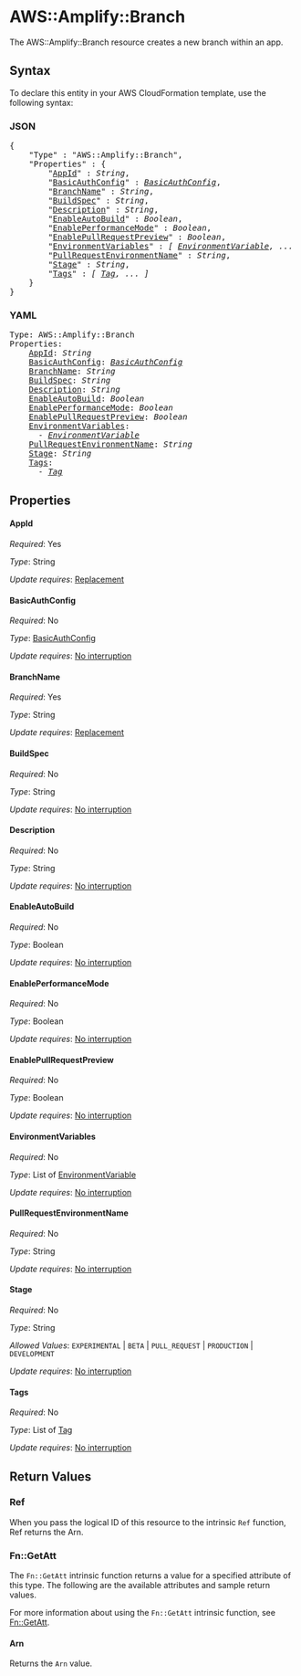 # AWS::Amplify::Branch

The AWS::Amplify::Branch resource creates a new branch within an app.

## Syntax

To declare this entity in your AWS CloudFormation template, use the following syntax:

### JSON

<pre>
{
    "Type" : "AWS::Amplify::Branch",
    "Properties" : {
        "<a href="#appid" title="AppId">AppId</a>" : <i>String</i>,
        "<a href="#basicauthconfig" title="BasicAuthConfig">BasicAuthConfig</a>" : <i><a href="basicauthconfig.md">BasicAuthConfig</a></i>,
        "<a href="#branchname" title="BranchName">BranchName</a>" : <i>String</i>,
        "<a href="#buildspec" title="BuildSpec">BuildSpec</a>" : <i>String</i>,
        "<a href="#description" title="Description">Description</a>" : <i>String</i>,
        "<a href="#enableautobuild" title="EnableAutoBuild">EnableAutoBuild</a>" : <i>Boolean</i>,
        "<a href="#enableperformancemode" title="EnablePerformanceMode">EnablePerformanceMode</a>" : <i>Boolean</i>,
        "<a href="#enablepullrequestpreview" title="EnablePullRequestPreview">EnablePullRequestPreview</a>" : <i>Boolean</i>,
        "<a href="#environmentvariables" title="EnvironmentVariables">EnvironmentVariables</a>" : <i>[ <a href="environmentvariable.md">EnvironmentVariable</a>, ... ]</i>,
        "<a href="#pullrequestenvironmentname" title="PullRequestEnvironmentName">PullRequestEnvironmentName</a>" : <i>String</i>,
        "<a href="#stage" title="Stage">Stage</a>" : <i>String</i>,
        "<a href="#tags" title="Tags">Tags</a>" : <i>[ <a href="tag.md">Tag</a>, ... ]</i>
    }
}
</pre>

### YAML

<pre>
Type: AWS::Amplify::Branch
Properties:
    <a href="#appid" title="AppId">AppId</a>: <i>String</i>
    <a href="#basicauthconfig" title="BasicAuthConfig">BasicAuthConfig</a>: <i><a href="basicauthconfig.md">BasicAuthConfig</a></i>
    <a href="#branchname" title="BranchName">BranchName</a>: <i>String</i>
    <a href="#buildspec" title="BuildSpec">BuildSpec</a>: <i>String</i>
    <a href="#description" title="Description">Description</a>: <i>String</i>
    <a href="#enableautobuild" title="EnableAutoBuild">EnableAutoBuild</a>: <i>Boolean</i>
    <a href="#enableperformancemode" title="EnablePerformanceMode">EnablePerformanceMode</a>: <i>Boolean</i>
    <a href="#enablepullrequestpreview" title="EnablePullRequestPreview">EnablePullRequestPreview</a>: <i>Boolean</i>
    <a href="#environmentvariables" title="EnvironmentVariables">EnvironmentVariables</a>: <i>
      - <a href="environmentvariable.md">EnvironmentVariable</a></i>
    <a href="#pullrequestenvironmentname" title="PullRequestEnvironmentName">PullRequestEnvironmentName</a>: <i>String</i>
    <a href="#stage" title="Stage">Stage</a>: <i>String</i>
    <a href="#tags" title="Tags">Tags</a>: <i>
      - <a href="tag.md">Tag</a></i>
</pre>

## Properties

#### AppId

_Required_: Yes

_Type_: String

_Update requires_: [Replacement](https://docs.aws.amazon.com/AWSCloudFormation/latest/UserGuide/using-cfn-updating-stacks-update-behaviors.html#update-replacement)

#### BasicAuthConfig

_Required_: No

_Type_: <a href="basicauthconfig.md">BasicAuthConfig</a>

_Update requires_: [No interruption](https://docs.aws.amazon.com/AWSCloudFormation/latest/UserGuide/using-cfn-updating-stacks-update-behaviors.html#update-no-interrupt)

#### BranchName

_Required_: Yes

_Type_: String

_Update requires_: [Replacement](https://docs.aws.amazon.com/AWSCloudFormation/latest/UserGuide/using-cfn-updating-stacks-update-behaviors.html#update-replacement)

#### BuildSpec

_Required_: No

_Type_: String

_Update requires_: [No interruption](https://docs.aws.amazon.com/AWSCloudFormation/latest/UserGuide/using-cfn-updating-stacks-update-behaviors.html#update-no-interrupt)

#### Description

_Required_: No

_Type_: String

_Update requires_: [No interruption](https://docs.aws.amazon.com/AWSCloudFormation/latest/UserGuide/using-cfn-updating-stacks-update-behaviors.html#update-no-interrupt)

#### EnableAutoBuild

_Required_: No

_Type_: Boolean

_Update requires_: [No interruption](https://docs.aws.amazon.com/AWSCloudFormation/latest/UserGuide/using-cfn-updating-stacks-update-behaviors.html#update-no-interrupt)

#### EnablePerformanceMode

_Required_: No

_Type_: Boolean

_Update requires_: [No interruption](https://docs.aws.amazon.com/AWSCloudFormation/latest/UserGuide/using-cfn-updating-stacks-update-behaviors.html#update-no-interrupt)

#### EnablePullRequestPreview

_Required_: No

_Type_: Boolean

_Update requires_: [No interruption](https://docs.aws.amazon.com/AWSCloudFormation/latest/UserGuide/using-cfn-updating-stacks-update-behaviors.html#update-no-interrupt)

#### EnvironmentVariables

_Required_: No

_Type_: List of <a href="environmentvariable.md">EnvironmentVariable</a>

_Update requires_: [No interruption](https://docs.aws.amazon.com/AWSCloudFormation/latest/UserGuide/using-cfn-updating-stacks-update-behaviors.html#update-no-interrupt)

#### PullRequestEnvironmentName

_Required_: No

_Type_: String

_Update requires_: [No interruption](https://docs.aws.amazon.com/AWSCloudFormation/latest/UserGuide/using-cfn-updating-stacks-update-behaviors.html#update-no-interrupt)

#### Stage

_Required_: No

_Type_: String

_Allowed Values_: <code>EXPERIMENTAL</code> | <code>BETA</code> | <code>PULL_REQUEST</code> | <code>PRODUCTION</code> | <code>DEVELOPMENT</code>

_Update requires_: [No interruption](https://docs.aws.amazon.com/AWSCloudFormation/latest/UserGuide/using-cfn-updating-stacks-update-behaviors.html#update-no-interrupt)

#### Tags

_Required_: No

_Type_: List of <a href="tag.md">Tag</a>

_Update requires_: [No interruption](https://docs.aws.amazon.com/AWSCloudFormation/latest/UserGuide/using-cfn-updating-stacks-update-behaviors.html#update-no-interrupt)

## Return Values

### Ref

When you pass the logical ID of this resource to the intrinsic `Ref` function, Ref returns the Arn.

### Fn::GetAtt

The `Fn::GetAtt` intrinsic function returns a value for a specified attribute of this type. The following are the available attributes and sample return values.

For more information about using the `Fn::GetAtt` intrinsic function, see [Fn::GetAtt](https://docs.aws.amazon.com/AWSCloudFormation/latest/UserGuide/intrinsic-function-reference-getatt.html).

#### Arn

Returns the <code>Arn</code> value.
